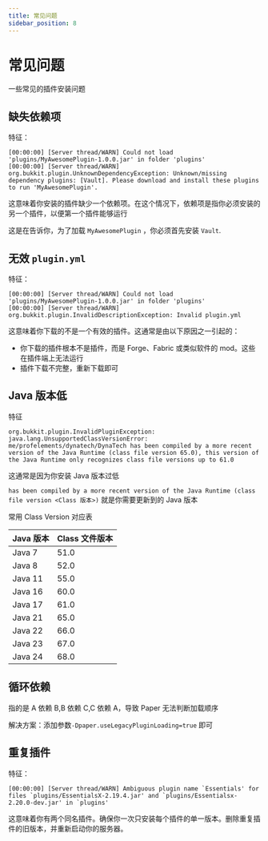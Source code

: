 ```yaml
---
title: 常见问题
sidebar_position: 8
---
```


# 常见问题

一些常见的插件安装问题

## 缺失依赖项

特征：

<!--markdownlint-disable line-length-->

```text
[00:00:00] [Server thread/WARN] Could not load 'plugins/MyAwesomePlugin-1.0.0.jar' in folder 'plugins'
[00:00:00] [Server thread/WARN] org.bukkit.plugin.UnknownDependencyException: Unknown/missing dependency plugins: [Vault]. Please download and install these plugins to run 'MyAwesomePlugin'.
```

<!--markdownlint-disable line-length-->

这意味着你安装的插件缺少一个依赖项。在这个情况下，依赖项是指你必须安装的另一个插件，以便第一个插件能够运行

这是在告诉你，为了加载 `MyAwesomePlugin` ，你必须首先安装 `Vault`.

## 无效 `plugin.yml`

特征：

<!--markdownlint-disable line-length-->

```text
[00:00:00] [Server thread/WARN] Could not load 'plugins/MyAwesomePlugin-1.0.0.jar' in folder 'plugins'
[00:00:00] [Server thread/WARN] org.bukkit.plugin.InvalidDescriptionException: Invalid plugin.yml
```

<!--markdownlint-disable line-length-->

这意味着你下载的不是一个有效的插件。这通常是由以下原因之一引起的：

* 你下载的插件根本不是插件，而是 Forge、Fabric 或类似软件的 mod。这些在插件端上无法运行
* 插件下载不完整，重新下载即可

## Java 版本低

特征

<!--markdownlint-disable line-length-->

```text
org.bukkit.plugin.InvalidPluginException: java.lang.UnsupportedClassVersionError: me/profelements/dynatech/DynaTech has been compiled by a more recent version of the Java Runtime (class file version 65.0), this version of the Java Runtime only recognizes class file versions up to 61.0
```

<!--markdownlint-disable line-length-->

这通常是因为你安装 Java 版本过低

`has been compiled by a more recent version of the Java Runtime (class file version <Class 版本>)` 就是你需要更新到的 Java 版本

常用 Class Version 对应表

| Java 版本 | Class 文件版本 |
|---------|------------|
| Java 7  | 51.0       |
| Java 8  | 52.0       |
| Java 11 | 55.0       |
| Java 16 | 60.0       |
| Java 17 | 61.0       |
| Java 21 | 65.0       |
| Java 22 | 66.0       |
| Java 23 | 67.0       |
| Java 24 | 68.0       |

## 循环依赖

指的是 A 依赖 B,B 依赖 C,C 依赖 A，导致 Paper 无法判断加载顺序

解决方案：添加参数`-Dpaper.useLegacyPluginLoading=true` 即可

## 重复插件

特征：

<!--markdownlint-disable line-length-->

```text
[00:00:00] [Server thread/WARN] Ambiguous plugin name `Essentials' for files `plugins/EssentialsX-2.19.4.jar' and `plugins/Essentialsx-2.20.0-dev.jar' in `plugins'
```

<!--markdownlint-disable line-length-->

这意味着你有两个同名插件。确保你一次只安装每个插件的单一版本。删除重复插件的旧版本，并重新启动你的服务器。
